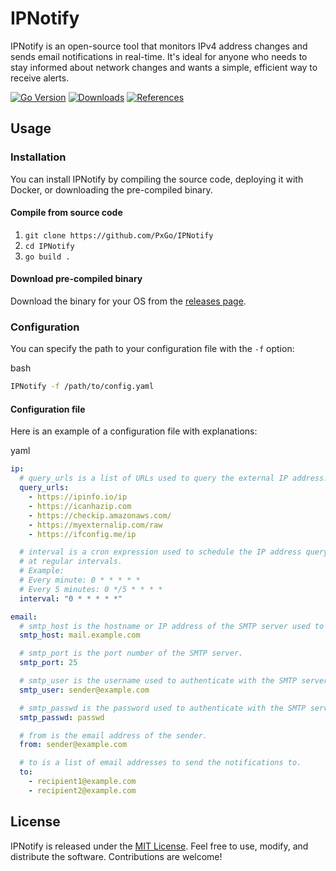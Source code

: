 IPNotify
========

IPNotify is an open-source tool that monitors IPv4 address changes and sends email notifications in real-time. It's ideal for anyone who needs to stay informed about network changes and wants a simple, efficient way to receive alerts.

[![Go Version](https://img.shields.io/badge/Go-v1.16-blue)](https://golang.org/dl/)
[![Downloads](https://img.shields.io/github/downloads/PxGo/IPNotify/total)](https://github.com/PxGo/IPNotify/releases)
[![References](https://img.shields.io/github/forks/PxGo/IPNotify?label=references)](https://github.com/PxGo/IPNotify/network/members)


Usage
-----

### Installation

You can install IPNotify by compiling the source code, deploying it with Docker, or downloading the pre-compiled binary.

#### Compile from source code

1.  `git clone https://github.com/PxGo/IPNotify`
2.  `cd IPNotify`
3.  `go build .`

#### Download pre-compiled binary

Download the binary for your OS from the [releases page](https://github.com/PxGo/IPNotify/releases).

### Configuration

You can specify the path to your configuration file with the `-f` option:

bash
```bash
IPNotify -f /path/to/config.yaml
```

#### Configuration file

Here is an example of a configuration file with explanations:

yaml

```yaml
ip:
  # query_urls is a list of URLs used to query the external IP address.
  query_urls:
    - https://ipinfo.io/ip
    - https://icanhazip.com
    - https://checkip.amazonaws.com/
    - https://myexternalip.com/raw
    - https://ifconfig.me/ip

  # interval is a cron expression used to schedule the IP address query
  # at regular intervals.
  # Example:
  # Every minute: 0 * * * * *
  # Every 5 minutes: 0 */5 * * * *
  interval: "0 * * * * *"

email:
  # smtp_host is the hostname or IP address of the SMTP server used to send emails.
  smtp_host: mail.example.com

  # smtp_port is the port number of the SMTP server.
  smtp_port: 25

  # smtp_user is the username used to authenticate with the SMTP server.
  smtp_user: sender@example.com

  # smtp_passwd is the password used to authenticate with the SMTP server.
  smtp_passwd: passwd

  # from is the email address of the sender.
  from: sender@example.com

  # to is a list of email addresses to send the notifications to.
  to:
    - recipient1@example.com
    - recipient2@example.com
```

License
-------

IPNotify is released under the [MIT License](https://github.com/PxGo/IPNotify/blob/main/LICENSE). Feel free to use, modify, and distribute the software. Contributions are welcome!
